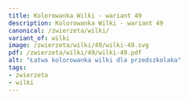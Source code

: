 ```yaml
---
title: Kolorowanka Wilki - wariant 49
description: Kolorowanka Wilki - wariant 49
canonical: /zwierzeta/wilki/
variant_of: wilki
image: /zwierzeta/wilki/49/wilki-49.svg
pdf: /zwierzeta/wilki/49/wilki-49.pdf
alt: "Łatwa kolorowanka wilki dla przedszkolaka"
tags:
- zwierzeta
- wilki
---
```

